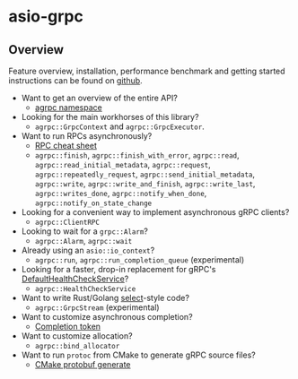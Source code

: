 # asio-grpc

## Overview

Feature overview, installation, performance benchmark and getting started instructions can be found on [github](https://github.com/Tradias/asio-grpc).

* Want to get an overview of the entire API?
    * [agrpc namespace](namespaceagrpc.html)
* Looking for the main workhorses of this library?
    * `agrpc::GrpcContext` and `agrpc::GrpcExecutor`.
* Want to run RPCs asynchronously?
    * [RPC cheat sheet](md_doc_rpc_cheat_sheet.html)
    * `agrpc::finish`, `agrpc::finish_with_error`, `agrpc::read`, `agrpc::read_initial_metadata`, `agrpc::request`, `agrpc::repeatedly_request`, `agrpc::send_initial_metadata`, `agrpc::write`, `agrpc::write_and_finish`, `agrpc::write_last`, `agrpc::writes_done`, `agrpc::notify_when_done`, `agrpc::notify_on_state_change`
* Looking for a convenient way to implement asynchronous gRPC clients?
    * `agrpc::ClientRPC`
* Looking to wait for a `grpc::Alarm`?
    * `agrpc::Alarm`, `agrpc::wait`
* Already using an `asio::io_context`?
    * `agrpc::run`, `agrpc::run_completion_queue` (experimental)
* Looking for a faster, drop-in replacement for gRPC's [DefaultHealthCheckService](https://github.com/grpc/grpc/blob/v1.50.1/src/cpp/server/health/default_health_check_service.h)?
    * `agrpc::HealthCheckService`
* Want to write Rust/Golang [select](https://go.dev/ref/spec#Select_statements)-style code?
    * `agrpc::GrpcStream` (experimental)
* Want to customize asynchronous completion?
    * [Completion token](md_doc_completion_token.html)
* Want to customize allocation?
    * `agrpc::bind_allocator`
* Want to run `protoc` from CMake to generate gRPC source files?
    * [CMake protobuf generate](md_doc_cmake_protobuf_generate.html)
